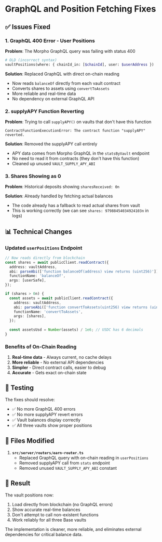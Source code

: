 # GraphQL and Position Fetching Fixes

## ✅ Issues Fixed

### 1. **GraphQL 400 Error - User Positions**
**Problem**: The Morpho GraphQL query was failing with status 400
```graphql
# OLD (incorrect syntax)
vaultPositions(where: { chainId_in: [$chainId], user: $userAddress })
```

**Solution**: Replaced GraphQL with direct on-chain reading
- Now reads `balanceOf` directly from each vault contract
- Converts shares to assets using `convertToAssets`
- More reliable and real-time data
- No dependency on external GraphQL API

### 2. **supplyAPY Function Reverting**
**Problem**: Trying to call `supplyAPY()` on vaults that don't have this function
```
ContractFunctionExecutionError: The contract function "supplyAPY" reverted.
```

**Solution**: Removed the supplyAPY call entirely
- APY data comes from Morpho GraphQL in the `statsByVault` endpoint
- No need to read it from contracts (they don't have this function)
- Cleaned up unused `VAULT_SUPPLY_APY_ABI`

### 3. **Shares Showing as 0**
**Problem**: Historical deposits showing `sharesReceived: 0n`

**Solution**: Already handled by fetching actual balances
- The code already has a fallback to read actual shares from vault
- This is working correctly (we can see `shares: 97988454034924103n` in logs)

## 📊 Technical Changes

### Updated `userPositions` Endpoint
```typescript
// Now reads directly from blockchain
const shares = await publicClient.readContract({
  address: vaultAddress,
  abi: parseAbi(['function balanceOf(address) view returns (uint256)']),
  functionName: 'balanceOf',
  args: [userSafe],
});

if (shares > 0n) {
  const assets = await publicClient.readContract({
    address: vaultAddress,
    abi: parseAbi(['function convertToAssets(uint256) view returns (uint256)']),
    functionName: 'convertToAssets',
    args: [shares],
  });
  
  const assetsUsd = Number(assets) / 1e6; // USDC has 6 decimals
}
```

### Benefits of On-Chain Reading
1. **Real-time data** - Always current, no cache delays
2. **More reliable** - No external API dependencies
3. **Simpler** - Direct contract calls, easier to debug
4. **Accurate** - Gets exact on-chain state

## 🧪 Testing

The fixes should resolve:
- ✅ No more GraphQL 400 errors
- ✅ No more supplyAPY revert errors
- ✅ Vault balances display correctly
- ✅ All three vaults show proper positions

## 📝 Files Modified

1. **`src/server/routers/earn-router.ts`**
   - Replaced GraphQL query with on-chain reading in `userPositions`
   - Removed supplyAPY call from `stats` endpoint
   - Removed unused `VAULT_SUPPLY_APY_ABI` constant

## 🚀 Result

The vault positions now:
1. Load directly from blockchain (no GraphQL errors)
2. Show accurate real-time balances
3. Don't attempt to call non-existent functions
4. Work reliably for all three Base vaults

The implementation is cleaner, more reliable, and eliminates external dependencies for critical balance data.